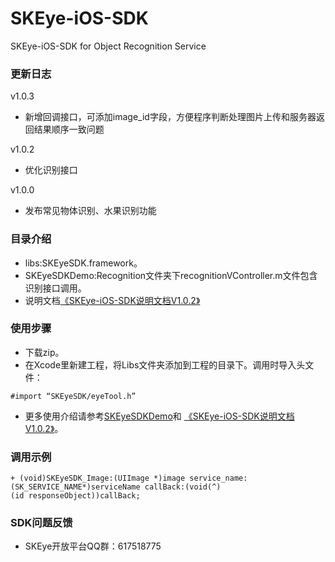 # SKEye-iOS-SDK
SKEye-iOS-SDK for Object Recognition Service 
###  更新日志
v1.0.3
- 新增回调接口，可添加image_id字段，方便程序判断处理图片上传和服务器返回结果顺序一致问题

v1.0.2
- 优化识别接口

v1.0.0
- 发布常见物体识别、水果识别功能
###  目录介绍
- libs:SKEyeSDK.framework。
- SKEyeSDKDemo:Recognition文件夹下recognitionVController.m文件包含识别接口调用。
- 说明文档[《SKEye-iOS-SDK说明文档V1.0.2》](https://github.com/interjoy/SKEye-iOS-SDK/blob/master/SKEye-iOS-SDK说明文档V1.0.3.pdf)
###  使用步骤
- 下载zip。
- 在Xcode里新建工程，将Libs文件夹添加到工程的目录下。调用时导入头文件：
```
#import “SKEyeSDK/eyeTool.h”
```
- 更多使用介绍请参考[SKEyeSDKDemo](https://github.com/interjoy/SKEye-iOS-SDK/tree/master/SKEyeSDKDemo)和 [《SKEye-iOS-SDK说明文档V1.0.2》](https://github.com/interjoy/SKEye-iOS-SDK/blob/master/SKEye-iOS-SDK说明文档V1.0.2.pdf)。
###  调用示例
```
+ (void)SKEyeSDK_Image:(UIImage *)image service_name:
(SK_SERVICE_NAME*)serviceName callBack:(void(^)
(id responseObject))callBack;
```
###  SDK问题反馈
- SKEye开放平台QQ群：617518775
